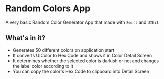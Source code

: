 #  Random Colors App

A very basic Random Color Generator App that made with `Swift` and `UIKit`

## What's in it?
- Generates 50 different colors on application start
- It converts UIColor to Hex Code and shows it in Color Detail Screen
- It determines whether the selected color is darkish or not and changes the label color according to it
- You can copy the color's Hex Code to clipboard into Detail Screen
